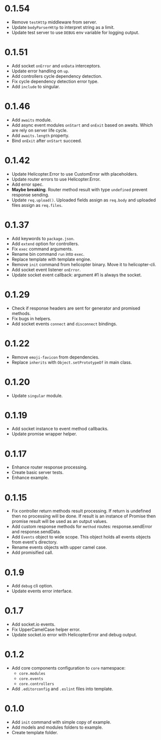 # 0.1.54
* Remove `testHttp` middleware from server.
* Update `bodyParserHttp` to interpret string as a limit.
* Update test server to use `DEBUG` env variable for logging output.

# 0.1.51
* Add socket `onError` and `onData` interceptors.
* Update error handling on `up`.
* Add controllers cycle dependency detection.
* Fix cycle dependency detection error type.
* Add `include` to singular.

# 0.1.46
* Add `awaits` module.
* Add async event modules `onStart` and `onExit` based on awaits. Which are rely
  on server life cycle.
* Add `awaits.length` property.
* Bind `onExit` after `onStart` succeed.

# 0.1.42
* Update Helicopter.Error to use CustomError with placeholders.
* Update router errors to use Helicopter.Error.
* Add error spec.
* **Maybe breaking**. Router method result with type `undefined` prevent
  response sending.
* Update `req.upload()`. Uploaded fields assign as `req.body` and uploaded files
  assign as `req.files`.

# 0.1.37
* Add keywords to `package.json`.
* Add `extend` option for controllers.
* Fix `exec` command arguments.
* Rename bin command `run` into `exec`.
* Replace template with template engine.
* Remove `init` command from helicopter binary. Move it to helicopter-cli.
* Add socket event listener `onError`.
* Update socket event callback: argument #1 is always the socket.

# 0.1.29
* Check if response headers are sent for generator and promised methods.
* Fix bugs in helpers.
* Add socket events `connect` and `disconnect` bindings.

# 0.1.22
* Remove `emoji-favicon` from dependencies.
* Replace `inherits` with `Object.setPrototypeOf` in main class.

# 0.1.20
* Update `singular` module.

# 0.1.19
* Add socket instance to event method callbacks.
* Update promise wrapper helper.

# 0.1.17
* Enhance router response processing.
* Create basic server tests.
* Enhance example.

# 0.1.15
* Fix controller return methods result processing. If return is undefined then
  no processing will be done. If result is an instance of Promise then promise
  result will be used as an output values.
* Add custom response methods for `method` routes: response.sendError and
  response.sendData.
* Add `Events` object to wide scope. This object holds all events objects from
  event's directory.
* Rename events objects with upper camel case.
* Add promisified call.

# 0.1.9
* Add `debug` cli option.
* Update events error interface.

# 0.1.7

* Add socket.io events.
* Fix UpperCamelCase helper error.
* Update socket.io error with HelicopterError and debug output.

# 0.1.2

* Add core components configuration to `core` namespace:
  * `core.modules`
  * `core.events`
  * `core.controllers`
* Add `.editorconfig` and `.eslint` files into template.

# 0.1.0

* Add `init` command with simple copy of example.
* Add models and modules folders to example.
* Create template folder.
